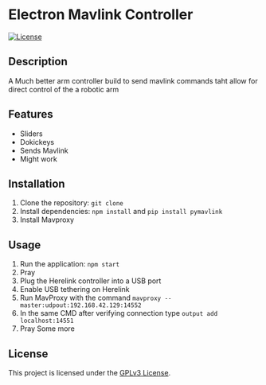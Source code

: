 # Electron Mavlink Controller

[![License](https://img.shields.io/badge/license-GPLv3-blue.svg)](LICENSE)

## Description
A Much better arm controller build to send mavlink commands taht allow for direct control of the a robotic arm

## Features
- Sliders
- Dokickeys
- Sends Mavlink
- Might work

## Installation
1. Clone the repository: `git clone`
2. Install dependencies: `npm install` and `pip install pymavlink`
3. Install Mavproxy

## Usage
1. Run the application: `npm start`
2. Pray
3. Plug the Herelink controller into a USB port
4. Enable USB tethering on Herelink
5. Run MavProxy with the command `mavproxy --master:udpout:192.168.42.129:14552`
6. In the same CMD after verifying connection type `output add localhost:14551`
7. Pray Some more


## License
This project is licensed under the [GPLv3 License](LICENSE).
